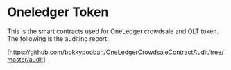 # Oneledger Token

This is the smart contracts used for OneLedger crowdsale and OLT token. The following is the auditing report:

[https://github.com/bokkypoobah/OneLedgerCrowdsaleContractAudit/tree/master/audit]
